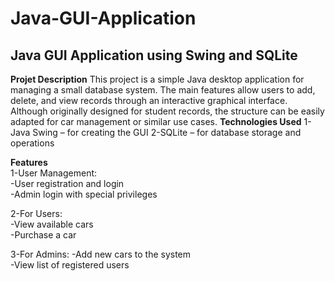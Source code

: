 # Java-GUI-Application
## Java GUI Application using Swing and SQLite
**Projet Description**
This project is a simple Java desktop application for managing a small database system. The main features allow users to add, delete, and view records through an interactive graphical interface. Although originally designed for student records, the structure can be easily adapted for car management or similar use cases.
**Technologies Used**
1-Java Swing – for creating the GUI
2-SQLite – for database storage and operations 

**Features**  
1-User Management:  
  -User registration and login   
  -Admin login with special privileges 

2-For Users:  
  -View available cars  
  -Purchase a car  

3-For Admins: 
  -Add new cars to the system  
  -View list of registered users   



